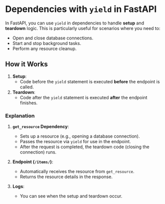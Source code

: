 # Dependencies with `yield` in FastAPI

In FastAPI, you can use `yield` in dependencies to handle **setup** and **teardown** logic. This is particularly useful for scenarios where you need to:

- Open and close database connections.
- Start and stop background tasks.
- Perform any resource cleanup.

## How it Works

1. **Setup**:
   - Code before the `yield` statement is executed **before** the endpoint is called.
2. **Teardown**:
   - Code after the `yield` statement is executed **after** the endpoint finishes.

### Explanation

1. **`get_resource` Dependency**:
   - Sets up a resource (e.g., opening a database connection).
   - Passes the resource via `yield` for use in the endpoint.
   - After the request is completed, the teardown code (closing the connection) runs.

2. **Endpoint (`/items/`)**:
   - Automatically receives the resource from `get_resource`.
   - Returns the resource details in the response.

3. **Logs**:
   - You can see when the setup and teardown occur.
